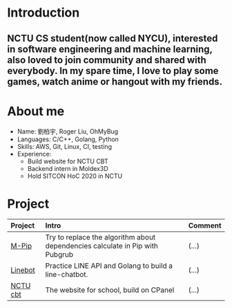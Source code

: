 # Introduction
NCTU CS student(now called NYCU), interested in software engineering and machine learning, also loved to join community and shared with everybody. In my spare time, I love to play some games, watch anime or hangout with my friends.
----------
# About me
- Name: 劉柏宇, Roger Liu, OhMyBug
- Languages: C/C++, Golang, Python
- Skills: AWS, Git, Linux, CI, testing
- Experience:
	- Build website for NCTU CBT
	- Backend intern in Moldex3D
	- Hold SITCON HoC 2020 in NCTU

# Project
| Project | Intro | Comment |
| :--- | :----  | :---- |
| [M-Pip](https://github.com/OhMyBuggg/MixInPip) | Try to replace the algorithm about dependencies calculate in Pip with Pubgrub | (...) |
| [Linebot](https://github.com/OhMyBuggg/LineBotTemplate) | Practice LINE API and Golang to build a line-chatbot. | (...)  |
| [NCTU cbt](https://github.com/OhMyBuggg/nctulife) | The website for school, build on CPanel | (...) |


